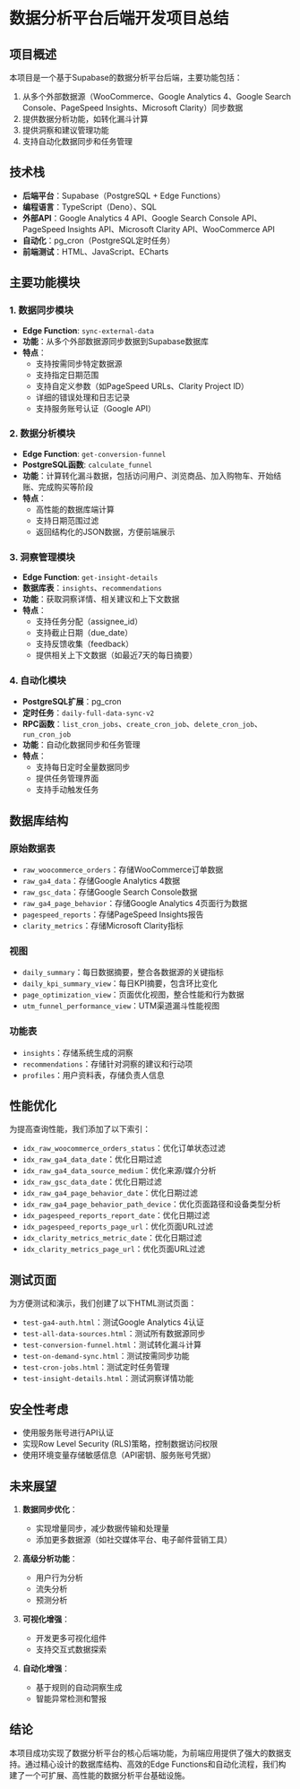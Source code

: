 # 数据分析平台后端开发项目总结

## 项目概述

本项目是一个基于Supabase的数据分析平台后端，主要功能包括：

1. 从多个外部数据源（WooCommerce、Google Analytics 4、Google Search Console、PageSpeed Insights、Microsoft Clarity）同步数据
2. 提供数据分析功能，如转化漏斗计算
3. 提供洞察和建议管理功能
4. 支持自动化数据同步和任务管理

## 技术栈

- **后端平台**：Supabase（PostgreSQL + Edge Functions）
- **编程语言**：TypeScript（Deno）、SQL
- **外部API**：Google Analytics 4 API、Google Search Console API、PageSpeed Insights API、Microsoft Clarity API、WooCommerce API
- **自动化**：pg_cron（PostgreSQL定时任务）
- **前端测试**：HTML、JavaScript、ECharts

## 主要功能模块

### 1. 数据同步模块

- **Edge Function**: `sync-external-data`
- **功能**：从多个外部数据源同步数据到Supabase数据库
- **特点**：
  - 支持按需同步特定数据源
  - 支持指定日期范围
  - 支持自定义参数（如PageSpeed URLs、Clarity Project ID）
  - 详细的错误处理和日志记录
  - 支持服务账号认证（Google API）

### 2. 数据分析模块

- **Edge Function**: `get-conversion-funnel`
- **PostgreSQL函数**: `calculate_funnel`
- **功能**：计算转化漏斗数据，包括访问用户、浏览商品、加入购物车、开始结账、完成购买等阶段
- **特点**：
  - 高性能的数据库端计算
  - 支持日期范围过滤
  - 返回结构化的JSON数据，方便前端展示

### 3. 洞察管理模块

- **Edge Function**: `get-insight-details`
- **数据库表**：`insights`、`recommendations`
- **功能**：获取洞察详情、相关建议和上下文数据
- **特点**：
  - 支持任务分配（assignee_id）
  - 支持截止日期（due_date）
  - 支持反馈收集（feedback）
  - 提供相关上下文数据（如最近7天的每日摘要）

### 4. 自动化模块

- **PostgreSQL扩展**：pg_cron
- **定时任务**：`daily-full-data-sync-v2`
- **RPC函数**：`list_cron_jobs`、`create_cron_job`、`delete_cron_job`、`run_cron_job`
- **功能**：自动化数据同步和任务管理
- **特点**：
  - 支持每日定时全量数据同步
  - 提供任务管理界面
  - 支持手动触发任务

## 数据库结构

### 原始数据表

- `raw_woocommerce_orders`：存储WooCommerce订单数据
- `raw_ga4_data`：存储Google Analytics 4数据
- `raw_gsc_data`：存储Google Search Console数据
- `raw_ga4_page_behavior`：存储Google Analytics 4页面行为数据
- `pagespeed_reports`：存储PageSpeed Insights报告
- `clarity_metrics`：存储Microsoft Clarity指标

### 视图

- `daily_summary`：每日数据摘要，整合各数据源的关键指标
- `daily_kpi_summary_view`：每日KPI摘要，包含环比变化
- `page_optimization_view`：页面优化视图，整合性能和行为数据
- `utm_funnel_performance_view`：UTM渠道漏斗性能视图

### 功能表

- `insights`：存储系统生成的洞察
- `recommendations`：存储针对洞察的建议和行动项
- `profiles`：用户资料表，存储负责人信息

## 性能优化

为提高查询性能，我们添加了以下索引：

- `idx_raw_woocommerce_orders_status`：优化订单状态过滤
- `idx_raw_ga4_data_date`：优化日期过滤
- `idx_raw_ga4_data_source_medium`：优化来源/媒介分析
- `idx_raw_gsc_data_date`：优化日期过滤
- `idx_raw_ga4_page_behavior_date`：优化日期过滤
- `idx_raw_ga4_page_behavior_path_device`：优化页面路径和设备类型分析
- `idx_pagespeed_reports_report_date`：优化日期过滤
- `idx_pagespeed_reports_page_url`：优化页面URL过滤
- `idx_clarity_metrics_metric_date`：优化日期过滤
- `idx_clarity_metrics_page_url`：优化页面URL过滤

## 测试页面

为方便测试和演示，我们创建了以下HTML测试页面：

- `test-ga4-auth.html`：测试Google Analytics 4认证
- `test-all-data-sources.html`：测试所有数据源同步
- `test-conversion-funnel.html`：测试转化漏斗计算
- `test-on-demand-sync.html`：测试按需同步功能
- `test-cron-jobs.html`：测试定时任务管理
- `test-insight-details.html`：测试洞察详情功能

## 安全性考虑

- 使用服务账号进行API认证
- 实现Row Level Security (RLS)策略，控制数据访问权限
- 使用环境变量存储敏感信息（API密钥、服务账号凭据）

## 未来展望

1. **数据同步优化**：
   - 实现增量同步，减少数据传输和处理量
   - 添加更多数据源（如社交媒体平台、电子邮件营销工具）

2. **高级分析功能**：
   - 用户行为分析
   - 流失分析
   - 预测分析

3. **可视化增强**：
   - 开发更多可视化组件
   - 支持交互式数据探索

4. **自动化增强**：
   - 基于规则的自动洞察生成
   - 智能异常检测和警报

## 结论

本项目成功实现了数据分析平台的核心后端功能，为前端应用提供了强大的数据支持。通过精心设计的数据库结构、高效的Edge Functions和自动化流程，我们构建了一个可扩展、高性能的数据分析平台基础设施。 